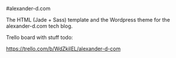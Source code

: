 #alexander-d.com

The HTML (Jade + Sass) template and the Wordpress theme for the alexander-d.com tech blog.

Trello board with stuff todo:

https://trello.com/b/WdZkiIEL/alexander-d-com
